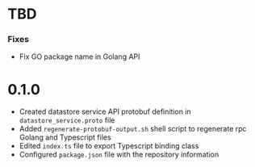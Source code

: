 # TBD
### Fixes
* Fix GO package name in Golang API

# 0.1.0
* Created datastore service API protobuf definition in `datastore_service.proto` file
* Added `regenerate-protobuf-output.sh` shell script to regenerate rpc Golang and Typescript files
* Edited `index.ts` file to export Typescript binding class
* Configured `package.json` file with the repository information
